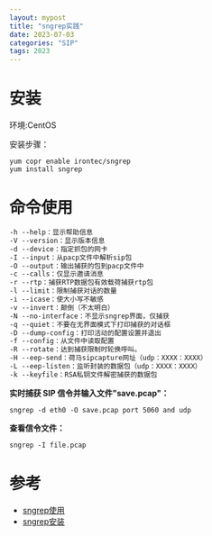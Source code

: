 ```yaml
---
layout: mypost
title: "sngrep实践"
date: 2023-07-03
categories: "SIP"
tags: 2023
---
```


# 安装

环境:CentOS

安装步骤：

```text
yum copr enable irontec/sngrep
yum install sngrep
```

# 命令使用

```tex
-h --help：显示帮助信息
-V --version：显示版本信息
-d --device：指定抓包的网卡
-I --input：从pacp文件中解析sip包
-O --output：输出捕获的包到pacp文件中
-c --calls：仅显示邀请消息
-r --rtp：捕获RTP数据包有效载荷捕获rtp包
-l --limit：限制捕获对话的数量
-i --icase：使大小写不敏感
-v --invert：颠倒（不太明白）
-N --no-interface：不显示sngrep界面，仅捕获
-q --quiet：不要在无界面模式下打印捕获的对话框
-D --dump-config：打印活动的配置设置并退出
-f --config：从文件中读取配置
-R --rotate：达到捕获限制时轮换呼叫。
-H --eep-send：荷马sipcapture网址（udp：XXXX：XXXX）
-L --eep-listen：监听封装的数据包（udp：XXXX：XXXX）
-k --keyfile：RSA私钥文件解密捕获的数据包
```

**实时捕获 SIP 信令并输入文件"save.pcap"：**

```shell
sngrep -d eth0 -O save.pcap port 5060 and udp
```

**查看信令文件：**

```shell
sngrep -I file.pcap
```

# 参考

- [sngrep使用](https://github.com/irontec/sngrep/wiki)
- [sngrep安装](https://github.com/irontec/sngrep)

